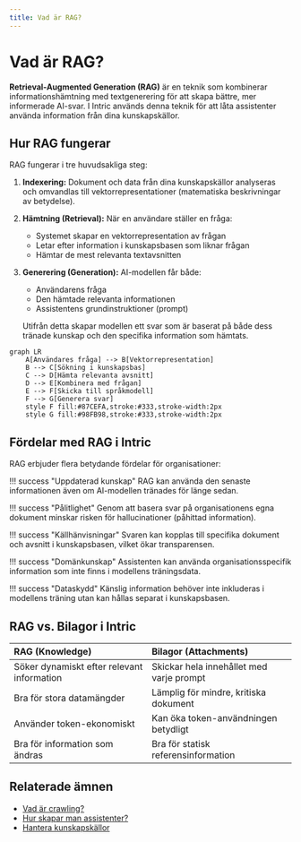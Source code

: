 ```yaml
---
title: Vad är RAG?
---
```


# Vad är RAG?

**Retrieval-Augmented Generation (RAG)** är en teknik som kombinerar informationshämtning med textgenerering för att skapa bättre, mer informerade AI-svar. I Intric används denna teknik för att låta assistenter använda information från dina kunskapskällor.

## Hur RAG fungerar

RAG fungerar i tre huvudsakliga steg:

1. **Indexering:** Dokument och data från dina kunskapskällor analyseras och omvandlas till vektorrepresentationer (matematiska beskrivningar av betydelse).

2. **Hämtning (Retrieval):** När en användare ställer en fråga:
   * Systemet skapar en vektorrepresentation av frågan
   * Letar efter information i kunskapsbasen som liknar frågan
   * Hämtar de mest relevanta textavsnitten

3. **Generering (Generation):** AI-modellen får både:
   * Användarens fråga
   * Den hämtade relevanta informationen
   * Assistentens grundinstruktioner (prompt)

   Utifrån detta skapar modellen ett svar som är baserat på både dess tränade kunskap och den specifika information som hämtats.

```mermaid
graph LR
    A[Användares fråga] --> B[Vektorrepresentation]
    B --> C[Sökning i kunskapsbas]
    C --> D[Hämta relevanta avsnitt]
    D --> E[Kombinera med frågan]
    E --> F[Skicka till språkmodell]
    F --> G[Generera svar]
    style F fill:#87CEFA,stroke:#333,stroke-width:2px
    style G fill:#98FB98,stroke:#333,stroke-width:2px
```

## Fördelar med RAG i Intric

RAG erbjuder flera betydande fördelar för organisationer:

!!! success "Uppdaterad kunskap"
    RAG kan använda den senaste informationen även om AI-modellen tränades för länge sedan.

!!! success "Pålitlighet"
    Genom att basera svar på organisationens egna dokument minskar risken för hallucinationer (påhittad information).

!!! success "Källhänvisningar"
    Svaren kan kopplas till specifika dokument och avsnitt i kunskapsbasen, vilket ökar transparensen.

!!! success "Domänkunskap"
    Assistenten kan använda organisationsspecifik information som inte finns i modellens träningsdata.

!!! success "Dataskydd"
    Känslig information behöver inte inkluderas i modellens träning utan kan hållas separat i kunskapsbasen.

## RAG vs. Bilagor i Intric

| **RAG (Knowledge)** | **Bilagor (Attachments)** |
|:-------------------|:------------------------|
| Söker dynamiskt efter relevant information | Skickar hela innehållet med varje prompt |
| Bra för stora datamängder | Lämplig för mindre, kritiska dokument |
| Använder token-ekonomiskt | Kan öka token-användningen betydligt |
| Bra för information som ändras | Bra för statisk referensinformation |

## Relaterade ämnen

- [Vad är crawling?](vad-ar-crawling.md)
- [Hur skapar man assistenter?](../assistenter/skapa-assistenter.md)
- [Hantera kunskapskällor](hantera-kunskapskallor.md)
